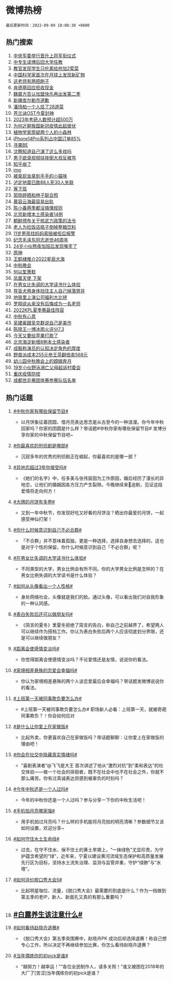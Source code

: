 # 微博热榜

`最后更新时间：2022-09-09 18:08:30 +0800`

## 热门搜索

1. [中央军委举行晋升上将军衔仪式](https://m.weibo.cn/search?containerid=100103type%3D1%26t%3D10%26q%3D%23%E4%B8%AD%E5%A4%AE%E5%86%9B%E5%A7%94%E4%B8%BE%E8%A1%8C%E6%99%8B%E5%8D%87%E4%B8%8A%E5%B0%86%E5%86%9B%E8%A1%94%E4%BB%AA%E5%BC%8F%23&stream_entry_id=51&isnewpage=1&extparam=seat%3D1%26pos%3D0%26c_type%3D51%26filter_type%3Drealtimehot%26dgr%3D0%26cate%3D10103%26display_time%3D1662718108%26pre_seqid%3D166271810872704248265&luicode=10000011&lfid=106003type%253D25%2526t%253D3%2526disable_hot%253D1%2526filter_type%253Drealtimehot)
1. [中专生读博后回大学任教](https://m.weibo.cn/search?containerid=100103type%3D1%26t%3D10%26q%3D%23%E4%B8%AD%E4%B8%93%E7%94%9F%E8%AF%BB%E5%8D%9A%E5%90%8E%E5%9B%9E%E5%A4%A7%E5%AD%A6%E4%BB%BB%E6%95%99%23&stream_entry_id=31&isnewpage=1&extparam=seat%3D1%26pos%3D0%26realpos%3D1%26lcate%3D5001%26c_type%3D31%26flag%3D0%26band_rank%3D1%26filter_type%3Drealtimehot%26q%3D%2523%25E4%25B8%25AD%25E4%25B8%2593%25E7%2594%259F%25E8%25AF%25BB%25E5%258D%259A%25E5%2590%258E%25E5%259B%259E%25E5%25A4%25A7%25E5%25AD%25A6%25E4%25BB%25BB%25E6%2595%2599%2523%26dgr%3D0%26cate%3D0%26display_time%3D1662718108%26pre_seqid%3D166271810872704248265&luicode=10000011&lfid=106003type%253D25%2526t%253D3%2526disable_hot%253D1%2526filter_type%253Drealtimehot)
1. [教官发现学生只吃素给他加2荤菜](https://m.weibo.cn/search?containerid=100103type%3D1%26t%3D10%26q%3D%23%E6%95%99%E5%AE%98%E5%8F%91%E7%8E%B0%E5%AD%A6%E7%94%9F%E5%8F%AA%E5%90%83%E7%B4%A0%E7%BB%99%E4%BB%96%E5%8A%A02%E8%8D%A4%E8%8F%9C%23&stream_entry_id=31&isnewpage=1&extparam=seat%3D1%26pos%3D1%26realpos%3D2%26lcate%3D5001%26c_type%3D31%26flag%3D1%26band_rank%3D2%26filter_type%3Drealtimehot%26q%3D%2523%25E6%2595%2599%25E5%25AE%2598%25E5%258F%2591%25E7%258E%25B0%25E5%25AD%25A6%25E7%2594%259F%25E5%258F%25AA%25E5%2590%2583%25E7%25B4%25A0%25E7%25BB%2599%25E4%25BB%2596%25E5%258A%25A02%25E8%258D%25A4%25E8%258F%259C%2523%26dgr%3D0%26cate%3D0%26display_time%3D1662718108%26pre_seqid%3D166271810872704248265&luicode=10000011&lfid=106003type%253D25%2526t%253D3%2526disable_hot%253D1%2526filter_type%253Drealtimehot)
1. [中国科学家首次在月球上发现新矿物](https://m.weibo.cn/search?containerid=100103type%3D1%26t%3D10%26q%3D%23%E4%B8%AD%E5%9B%BD%E7%A7%91%E5%AD%A6%E5%AE%B6%E9%A6%96%E6%AC%A1%E5%9C%A8%E6%9C%88%E7%90%83%E4%B8%8A%E5%8F%91%E7%8E%B0%E6%96%B0%E7%9F%BF%E7%89%A9%23&stream_entry_id=31&isnewpage=1&extparam=seat%3D1%26pos%3D2%26realpos%3D3%26lcate%3D5001%26c_type%3D31%26flag%3D0%26band_rank%3D3%26filter_type%3Drealtimehot%26q%3D%2523%25E4%25B8%25AD%25E5%259B%25BD%25E7%25A7%2591%25E5%25AD%25A6%25E5%25AE%25B6%25E9%25A6%2596%25E6%25AC%25A1%25E5%259C%25A8%25E6%259C%2588%25E7%2590%2583%25E4%25B8%258A%25E5%258F%2591%25E7%258E%25B0%25E6%2596%25B0%25E7%259F%25BF%25E7%2589%25A9%2523%26dgr%3D0%26cate%3D0%26display_time%3D1662718108%26pre_seqid%3D166271810872704248265&luicode=10000011&lfid=106003type%253D25%2526t%253D3%2526disable_hot%253D1%2526filter_type%253Drealtimehot)
1. [这老师有两把刷子](https://m.weibo.cn/search?containerid=100103type%3D1%26t%3D10%26q%3D%23%E8%BF%99%E8%80%81%E5%B8%88%E6%9C%89%E4%B8%A4%E6%8A%8A%E5%88%B7%E5%AD%90%23&stream_entry_id=31&isnewpage=1&extparam=seat%3D1%26topic_ad%3D1%26pos%3D3%26lcate%3D5001%26c_type%3D31%26band_rank%3D4%26adid%3D164913%26filter_type%3Drealtimehot%26q%3D%2523%25E8%25BF%2599%25E8%2580%2581%25E5%25B8%2588%25E6%259C%2589%25E4%25B8%25A4%25E6%258A%258A%25E5%2588%25B7%25E5%25AD%2590%2523%26dgr%3D0%26cate%3D0%26display_time%3D1662718108%26pre_seqid%3D166271810872704248265&luicode=10000011&lfid=106003type%253D25%2526t%253D3%2526disable_hot%253D1%2526filter_type%253Drealtimehot)
1. [肯德基回应拒收现金](https://m.weibo.cn/search?containerid=100103type%3D1%26t%3D10%26q%3D%23%E8%82%AF%E5%BE%B7%E5%9F%BA%E5%9B%9E%E5%BA%94%E6%8B%92%E6%94%B6%E7%8E%B0%E9%87%91%23&stream_entry_id=31&isnewpage=1&extparam=seat%3D1%26pos%3D4%26realpos%3D4%26lcate%3D5001%26c_type%3D31%26flag%3D1%26band_rank%3D4%26filter_type%3Drealtimehot%26q%3D%2523%25E8%2582%25AF%25E5%25BE%25B7%25E5%259F%25BA%25E5%259B%259E%25E5%25BA%2594%25E6%258B%2592%25E6%2594%25B6%25E7%258E%25B0%25E9%2587%2591%2523%26dgr%3D0%26cate%3D0%26display_time%3D1662718108%26pre_seqid%3D166271810872704248265&luicode=10000011&lfid=106003type%253D25%2526t%253D3%2526disable_hot%253D1%2526filter_type%253Drealtimehot)
1. [魏晨方否认加盟快乐再出发第二季](http://m.weibo.cn/c/wbox?&id=076e2qeuae&roomid=15119&q=%23%E9%AD%8F%E6%99%A8%E6%96%B9%E5%90%A6%E8%AE%A4%E5%8A%A0%E7%9B%9F%E5%BF%AB%E4%B9%90%E5%86%8D%E5%87%BA%E5%8F%91%E7%AC%AC%E4%BA%8C%E5%AD%A3%23&extparam=seat%3D1%26pos%3D5%26realpos%3D5%26lcate%3D5001%26c_type%3D31%26flag%3D1%26band_rank%3D5%26filter_type%3Drealtimehot%26q%3D%2523%25E9%25AD%258F%25E6%2599%25A8%25E6%2596%25B9%25E5%2590%25A6%25E8%25AE%25A4%25E5%258A%25A0%25E7%259B%259F%25E5%25BF%25AB%25E4%25B9%2590%25E5%2586%258D%25E5%2587%25BA%25E5%258F%2591%25E7%25AC%25AC%25E4%25BA%258C%25E5%25AD%25A3%2523%26dgr%3D0%26cate%3D0%26display_time%3D1662718108%26pre_seqid%3D166271810872704248265&luicode=10000011&lfid=106003type%253D25%2526t%253D3%2526disable_hot%253D1%2526filter_type%253Drealtimehot)
1. [新疆库尔勒市道歉](https://m.weibo.cn/search?containerid=100103type%3D1%26t%3D10%26q%3D%23%E6%96%B0%E7%96%86%E5%BA%93%E5%B0%94%E5%8B%92%E5%B8%82%E9%81%93%E6%AD%89%23&stream_entry_id=31&isnewpage=1&extparam=seat%3D1%26pos%3D6%26realpos%3D6%26lcate%3D5001%26c_type%3D31%26flag%3D0%26band_rank%3D6%26filter_type%3Drealtimehot%26q%3D%2523%25E6%2596%25B0%25E7%2596%2586%25E5%25BA%2593%25E5%25B0%2594%25E5%258B%2592%25E5%25B8%2582%25E9%2581%2593%25E6%25AD%2589%2523%26dgr%3D0%26cate%3D0%26display_time%3D1662718108%26pre_seqid%3D166271810872704248265&luicode=10000011&lfid=106003type%253D25%2526t%253D3%2526disable_hot%253D1%2526filter_type%253Drealtimehot)
1. [潘玮柏一个人炫了28道菜](https://m.weibo.cn/search?containerid=100103type%3D1%26t%3D10%26q%3D%23%E6%BD%98%E7%8E%AE%E6%9F%8F%E4%B8%80%E4%B8%AA%E4%BA%BA%E7%82%AB%E4%BA%8628%E9%81%93%E8%8F%9C%23&stream_entry_id=31&isnewpage=1&extparam=seat%3D1%26pos%3D7%26realpos%3D7%26lcate%3D5001%26c_type%3D31%26flag%3D0%26band_rank%3D7%26filter_type%3Drealtimehot%26q%3D%2523%25E6%25BD%2598%25E7%258E%25AE%25E6%259F%258F%25E4%25B8%2580%25E4%25B8%25AA%25E4%25BA%25BA%25E7%2582%25AB%25E4%25BA%258628%25E9%2581%2593%25E8%258F%259C%2523%26dgr%3D0%26cate%3D0%26display_time%3D1662718108%26pre_seqid%3D166271810872704248265&luicode=10000011&lfid=106003type%253D25%2526t%253D3%2526disable_hot%253D1%2526filter_type%253Drealtimehot)
1. [苍兰诀OST今夏封神](http://m.weibo.cn/c/wbox?&id=076e2qeuae&roomid=15163&q=%23%E8%8B%8D%E5%85%B0%E8%AF%80OST%E4%BB%8A%E5%A4%8F%E5%B0%81%E7%A5%9E%23&extparam=seat%3D1%26pos%3D8%26realpos%3D8%26lcate%3D5001%26c_type%3D31%26flag%3D1%26band_rank%3D8%26filter_type%3Drealtimehot%26q%3D%2523%25E8%258B%258D%25E5%2585%25B0%25E8%25AF%2580OST%25E4%25BB%258A%25E5%25A4%258F%25E5%25B0%2581%25E7%25A5%259E%2523%26dgr%3D0%26cate%3D0%26display_time%3D1662718108%26pre_seqid%3D166271810872704248265&luicode=10000011&lfid=106003type%253D25%2526t%253D3%2526disable_hot%253D1%2526filter_type%253Drealtimehot)
1. [2023年考研人数预计超500万](http://m.weibo.cn/c/wbox?&id=076e2qeuae&roomid=15075&q=%232023%E5%B9%B4%E8%80%83%E7%A0%94%E4%BA%BA%E6%95%B0%E9%A2%84%E8%AE%A1%E8%B6%85500%E4%B8%87%23&extparam=seat%3D1%26pos%3D9%26realpos%3D9%26lcate%3D5001%26c_type%3D31%26flag%3D0%26band_rank%3D9%26filter_type%3Drealtimehot%26q%3D%25232023%25E5%25B9%25B4%25E8%2580%2583%25E7%25A0%2594%25E4%25BA%25BA%25E6%2595%25B0%25E9%25A2%2584%25E8%25AE%25A1%25E8%25B6%2585500%25E4%25B8%2587%2523%26dgr%3D0%26cate%3D0%26display_time%3D1662718108%26pre_seqid%3D166271810872704248265&luicode=10000011&lfid=106003type%253D25%2526t%253D3%2526disable_hot%253D1%2526filter_type%253Drealtimehot)
1. [为何近期我国新冠疫情此起彼伏](https://m.weibo.cn/search?containerid=100103type%3D1%26t%3D10%26q%3D%23%E4%B8%BA%E4%BD%95%E8%BF%91%E6%9C%9F%E6%88%91%E5%9B%BD%E6%96%B0%E5%86%A0%E7%96%AB%E6%83%85%E6%AD%A4%E8%B5%B7%E5%BD%BC%E4%BC%8F%23&stream_entry_id=31&isnewpage=1&extparam=seat%3D1%26pos%3D10%26realpos%3D10%26lcate%3D5001%26c_type%3D31%26flag%3D1%26band_rank%3D10%26filter_type%3Drealtimehot%26q%3D%2523%25E4%25B8%25BA%25E4%25BD%2595%25E8%25BF%2591%25E6%259C%259F%25E6%2588%2591%25E5%259B%25BD%25E6%2596%25B0%25E5%2586%25A0%25E7%2596%25AB%25E6%2583%2585%25E6%25AD%25A4%25E8%25B5%25B7%25E5%25BD%25BC%25E4%25BC%258F%2523%26dgr%3D0%26cate%3D0%26display_time%3D1662718108%26pre_seqid%3D166271810872704248265&luicode=10000011&lfid=106003type%253D25%2526t%253D3%2526disable_hot%253D1%2526filter_type%253Drealtimehot)
1. [植物学家质疑两个人的小森林](http://m.weibo.cn/c/wbox?&id=076e2qeuae&roomid=15126&q=%23%E6%A4%8D%E7%89%A9%E5%AD%A6%E5%AE%B6%E8%B4%A8%E7%96%91%E4%B8%A4%E4%B8%AA%E4%BA%BA%E7%9A%84%E5%B0%8F%E6%A3%AE%E6%9E%97%23&extparam=seat%3D1%26pos%3D11%26realpos%3D11%26lcate%3D5001%26c_type%3D31%26flag%3D0%26band_rank%3D11%26filter_type%3Drealtimehot%26q%3D%2523%25E6%25A4%258D%25E7%2589%25A9%25E5%25AD%25A6%25E5%25AE%25B6%25E8%25B4%25A8%25E7%2596%2591%25E4%25B8%25A4%25E4%25B8%25AA%25E4%25BA%25BA%25E7%259A%2584%25E5%25B0%258F%25E6%25A3%25AE%25E6%259E%2597%2523%26dgr%3D0%26cate%3D0%26display_time%3D1662718108%26pre_seqid%3D166271810872704248265&luicode=10000011&lfid=106003type%253D25%2526t%253D3%2526disable_hot%253D1%2526filter_type%253Drealtimehot)
1. [iPhone14Pro系列占中国订单85%](https://m.weibo.cn/search?containerid=100103type%3D1%26t%3D10%26q%3D%23iPhone14Pro%E7%B3%BB%E5%88%97%E5%8D%A0%E4%B8%AD%E5%9B%BD%E8%AE%A2%E5%8D%9585%25%23&stream_entry_id=31&isnewpage=1&extparam=seat%3D1%26pos%3D12%26realpos%3D12%26lcate%3D5001%26c_type%3D31%26flag%3D0%26band_rank%3D12%26filter_type%3Drealtimehot%26q%3D%2523iPhone14Pro%25E7%25B3%25BB%25E5%2588%2597%25E5%258D%25A0%25E4%25B8%25AD%25E5%259B%25BD%25E8%25AE%25A2%25E5%258D%259585%2525%2523%26dgr%3D0%26cate%3D0%26display_time%3D1662718108%26pre_seqid%3D166271810872704248265&luicode=10000011&lfid=106003type%253D25%2526t%253D3%2526disable_hot%253D1%2526filter_type%253Drealtimehot)
1. [寻果BE](http://m.weibo.cn/c/wbox?&id=076e2qeuae&roomid=15167&q=%23%E5%AF%BB%E6%9E%9CBE%23&extparam=seat%3D1%26pos%3D13%26realpos%3D13%26lcate%3D5001%26c_type%3D31%26flag%3D1%26band_rank%3D13%26filter_type%3Drealtimehot%26q%3D%2523%25E5%25AF%25BB%25E6%259E%259CBE%2523%26dgr%3D0%26cate%3D0%26display_time%3D1662718108%26pre_seqid%3D166271810872704248265&luicode=10000011&lfid=106003type%253D25%2526t%253D3%2526disable_hot%253D1%2526filter_type%253Drealtimehot)
1. [沈腾知道自己演了这么多戏吗](https://m.weibo.cn/search?containerid=100103type%3D1%26t%3D10%26q%3D%23%E6%B2%88%E8%85%BE%E7%9F%A5%E9%81%93%E8%87%AA%E5%B7%B1%E6%BC%94%E4%BA%86%E8%BF%99%E4%B9%88%E5%A4%9A%E6%88%8F%E5%90%97%23&stream_entry_id=31&isnewpage=1&extparam=seat%3D1%26pos%3D14%26realpos%3D14%26lcate%3D5001%26c_type%3D31%26flag%3D0%26band_rank%3D14%26filter_type%3Drealtimehot%26q%3D%2523%25E6%25B2%2588%25E8%2585%25BE%25E7%259F%25A5%25E9%2581%2593%25E8%2587%25AA%25E5%25B7%25B1%25E6%25BC%2594%25E4%25BA%2586%25E8%25BF%2599%25E4%25B9%2588%25E5%25A4%259A%25E6%2588%258F%25E5%2590%2597%2523%26dgr%3D0%26cate%3D0%26display_time%3D1662718108%26pre_seqid%3D166271810872704248265&luicode=10000011&lfid=106003type%253D25%2526t%253D3%2526disable_hot%253D1%2526filter_type%253Drealtimehot)
1. [男子欲录视频扶摔倒大叔反被骂](https://m.weibo.cn/search?containerid=100103type%3D1%26t%3D10%26q%3D%23%E7%94%B7%E5%AD%90%E6%AC%B2%E5%BD%95%E8%A7%86%E9%A2%91%E6%89%B6%E6%91%94%E5%80%92%E5%A4%A7%E5%8F%94%E5%8F%8D%E8%A2%AB%E9%AA%82%23&stream_entry_id=31&isnewpage=1&extparam=seat%3D1%26pos%3D15%26realpos%3D15%26lcate%3D5001%26c_type%3D31%26flag%3D0%26band_rank%3D15%26filter_type%3Drealtimehot%26q%3D%2523%25E7%2594%25B7%25E5%25AD%2590%25E6%25AC%25B2%25E5%25BD%2595%25E8%25A7%2586%25E9%25A2%2591%25E6%2589%25B6%25E6%2591%2594%25E5%2580%2592%25E5%25A4%25A7%25E5%258F%2594%25E5%258F%258D%25E8%25A2%25AB%25E9%25AA%2582%2523%26dgr%3D0%26cate%3D0%26display_time%3D1662718108%26pre_seqid%3D166271810872704248265&luicode=10000011&lfid=106003type%253D25%2526t%253D3%2526disable_hot%253D1%2526filter_type%253Drealtimehot)
1. [知乎崩了](https://m.weibo.cn/search?containerid=100103type%3D1%26t%3D10%26q%3D%23%E7%9F%A5%E4%B9%8E%E5%B4%A9%E4%BA%86%23&stream_entry_id=31&isnewpage=1&extparam=seat%3D1%26pos%3D16%26realpos%3D16%26lcate%3D5001%26c_type%3D31%26flag%3D1%26band_rank%3D16%26filter_type%3Drealtimehot%26q%3D%2523%25E7%259F%25A5%25E4%25B9%258E%25E5%25B4%25A9%25E4%25BA%2586%2523%26dgr%3D0%26cate%3D0%26display_time%3D1662718108%26pre_seqid%3D166271810872704248265&luicode=10000011&lfid=106003type%253D25%2526t%253D3%2526disable_hot%253D1%2526filter_type%253Drealtimehot)
1. [imp](https://m.weibo.cn/search?containerid=100103type%3D1%26t%3D10%26q%3Dimp&stream_entry_id=31&isnewpage=1&extparam=seat%3D1%26pos%3D17%26realpos%3D17%26lcate%3D5001%26c_type%3D31%26flag%3D0%26band_rank%3D17%26filter_type%3Drealtimehot%26q%3Dimp%26dgr%3D0%26cate%3D0%26display_time%3D1662718108%26pre_seqid%3D166271810872704248265&luicode=10000011&lfid=106003type%253D25%2526t%253D3%2526disable_hot%253D1%2526filter_type%253Drealtimehot)
1. [被臭屁虫臭到手手的小猫咪](https://m.weibo.cn/search?containerid=100103type%3D1%26t%3D10%26q%3D%23%E8%A2%AB%E8%87%AD%E5%B1%81%E8%99%AB%E8%87%AD%E5%88%B0%E6%89%8B%E6%89%8B%E7%9A%84%E5%B0%8F%E7%8C%AB%E5%92%AA%23&stream_entry_id=31&isnewpage=1&extparam=seat%3D1%26pos%3D18%26realpos%3D18%26lcate%3D5001%26c_type%3D31%26flag%3D0%26band_rank%3D18%26filter_type%3Drealtimehot%26q%3D%2523%25E8%25A2%25AB%25E8%2587%25AD%25E5%25B1%2581%25E8%2599%25AB%25E8%2587%25AD%25E5%2588%25B0%25E6%2589%258B%25E6%2589%258B%25E7%259A%2584%25E5%25B0%258F%25E7%258C%25AB%25E5%2592%25AA%2523%26dgr%3D0%26cate%3D0%26display_time%3D1662718108%26pre_seqid%3D166271810872704248265&luicode=10000011&lfid=106003type%253D25%2526t%253D3%2526disable_hot%253D1%2526filter_type%253Drealtimehot)
1. [泸定地震已致88人死30人失联](https://m.weibo.cn/search?containerid=100103type%3D1%26t%3D10%26q%3D%23%E6%B3%B8%E5%AE%9A%E5%9C%B0%E9%9C%87%E5%B7%B2%E8%87%B488%E4%BA%BA%E6%AD%BB30%E4%BA%BA%E5%A4%B1%E8%81%94%23&stream_entry_id=31&isnewpage=1&extparam=seat%3D1%26pos%3D19%26realpos%3D19%26lcate%3D5001%26c_type%3D31%26flag%3D1%26band_rank%3D19%26filter_type%3Drealtimehot%26q%3D%2523%25E6%25B3%25B8%25E5%25AE%259A%25E5%259C%25B0%25E9%259C%2587%25E5%25B7%25B2%25E8%2587%25B488%25E4%25BA%25BA%25E6%25AD%25BB30%25E4%25BA%25BA%25E5%25A4%25B1%25E8%2581%2594%2523%26dgr%3D0%26cate%3D0%26display_time%3D1662718108%26pre_seqid%3D166271810872704248265&luicode=10000011&lfid=106003type%253D25%2526t%253D3%2526disable_hot%253D1%2526filter_type%253Drealtimehot)
1. [等下班](https://m.weibo.cn/search?containerid=100103type%3D1%26t%3D10%26q%3D%E7%AD%89%E4%B8%8B%E7%8F%AD&stream_entry_id=31&isnewpage=1&extparam=seat%3D1%26pos%3D20%26realpos%3D20%26lcate%3D5001%26c_type%3D31%26flag%3D1%26band_rank%3D20%26filter_type%3Drealtimehot%26q%3D%25E7%25AD%2589%25E4%25B8%258B%25E7%258F%25AD%26dgr%3D0%26cate%3D0%26display_time%3D1662718108%26pre_seqid%3D166271810872704248265&luicode=10000011&lfid=106003type%253D25%2526t%253D3%2526disable_hot%253D1%2526filter_type%253Drealtimehot)
1. [郭晓婷晒和林子聪合照](http://m.weibo.cn/c/wbox?&id=076e2qeuae&roomid=15123&q=%23%E9%83%AD%E6%99%93%E5%A9%B7%E6%99%92%E5%92%8C%E6%9E%97%E5%AD%90%E8%81%AA%E5%90%88%E7%85%A7%23&extparam=seat%3D1%26pos%3D21%26realpos%3D21%26lcate%3D5001%26c_type%3D31%26flag%3D1%26band_rank%3D21%26filter_type%3Drealtimehot%26q%3D%2523%25E9%2583%25AD%25E6%2599%2593%25E5%25A9%25B7%25E6%2599%2592%25E5%2592%258C%25E6%259E%2597%25E5%25AD%2590%25E8%2581%25AA%25E5%2590%2588%25E7%2585%25A7%2523%26dgr%3D0%26cate%3D0%26display_time%3D1662718108%26pre_seqid%3D166271810872704248265&luicode=10000011&lfid=106003type%253D25%2526t%253D3%2526disable_hot%253D1%2526filter_type%253Drealtimehot)
1. [慕容云海最容易出轨](http://m.weibo.cn/c/wbox?&id=076e2qeuae&roomid=15059&q=%23%E6%85%95%E5%AE%B9%E4%BA%91%E6%B5%B7%E6%9C%80%E5%AE%B9%E6%98%93%E5%87%BA%E8%BD%A8%23&extparam=seat%3D1%26pos%3D22%26realpos%3D22%26lcate%3D5001%26c_type%3D31%26flag%3D0%26band_rank%3D22%26filter_type%3Drealtimehot%26q%3D%2523%25E6%2585%2595%25E5%25AE%25B9%25E4%25BA%2591%25E6%25B5%25B7%25E6%259C%2580%25E5%25AE%25B9%25E6%2598%2593%25E5%2587%25BA%25E8%25BD%25A8%2523%26dgr%3D0%26cate%3D0%26display_time%3D1662718108%26pre_seqid%3D166271810872704248265&luicode=10000011&lfid=106003type%253D25%2526t%253D3%2526disable_hot%253D1%2526filter_type%253Drealtimehot)
1. [陈小春两季都没搞懂规则](http://m.weibo.cn/c/wbox?&id=076e2qeuae&roomid=15147&q=%23%E9%99%88%E5%B0%8F%E6%98%A5%E4%B8%A4%E5%AD%A3%E9%83%BD%E6%B2%A1%E6%90%9E%E6%87%82%E8%A7%84%E5%88%99%23&extparam=seat%3D1%26pos%3D23%26realpos%3D23%26lcate%3D5001%26c_type%3D31%26flag%3D1%26band_rank%3D23%26filter_type%3Drealtimehot%26q%3D%2523%25E9%2599%2588%25E5%25B0%258F%25E6%2598%25A5%25E4%25B8%25A4%25E5%25AD%25A3%25E9%2583%25BD%25E6%25B2%25A1%25E6%2590%259E%25E6%2587%2582%25E8%25A7%2584%25E5%2588%2599%2523%26dgr%3D0%26cate%3D0%26display_time%3D1662718108%26pre_seqid%3D166271810872704248265&luicode=10000011&lfid=106003type%253D25%2526t%253D3%2526disable_hot%253D1%2526filter_type%253Drealtimehot)
1. [北京新增本土感染者14例](https://m.weibo.cn/search?containerid=100103type%3D1%26t%3D10%26q%3D%23%E5%8C%97%E4%BA%AC%E6%96%B0%E5%A2%9E%E6%9C%AC%E5%9C%9F%E6%84%9F%E6%9F%93%E8%80%8514%E4%BE%8B%23&stream_entry_id=31&isnewpage=1&extparam=seat%3D1%26pos%3D24%26realpos%3D24%26lcate%3D5001%26c_type%3D31%26flag%3D1%26band_rank%3D24%26filter_type%3Drealtimehot%26q%3D%2523%25E5%258C%2597%25E4%25BA%25AC%25E6%2596%25B0%25E5%25A2%259E%25E6%259C%25AC%25E5%259C%259F%25E6%2584%259F%25E6%259F%2593%25E8%2580%258514%25E4%25BE%258B%2523%26dgr%3D0%26cate%3D0%26display_time%3D1662718108%26pre_seqid%3D166271810872704248265&luicode=10000011&lfid=106003type%253D25%2526t%253D3%2526disable_hot%253D1%2526filter_type%253Drealtimehot)
1. [朝鲜颁布关于核武力政策的法令](https://m.weibo.cn/search?containerid=100103type%3D1%26t%3D10%26q%3D%23%E6%9C%9D%E9%B2%9C%E9%A2%81%E5%B8%83%E5%85%B3%E4%BA%8E%E6%A0%B8%E6%AD%A6%E5%8A%9B%E6%94%BF%E7%AD%96%E7%9A%84%E6%B3%95%E4%BB%A4%23&stream_entry_id=31&isnewpage=1&extparam=seat%3D1%26pos%3D25%26realpos%3D25%26lcate%3D5001%26c_type%3D31%26flag%3D0%26band_rank%3D25%26filter_type%3Drealtimehot%26q%3D%2523%25E6%259C%259D%25E9%25B2%259C%25E9%25A2%2581%25E5%25B8%2583%25E5%2585%25B3%25E4%25BA%258E%25E6%25A0%25B8%25E6%25AD%25A6%25E5%258A%259B%25E6%2594%25BF%25E7%25AD%2596%25E7%259A%2584%25E6%25B3%2595%25E4%25BB%25A4%2523%26dgr%3D0%26cate%3D0%26display_time%3D1662718108%26pre_seqid%3D166271810872704248265&luicode=10000011&lfid=106003type%253D25%2526t%253D3%2526disable_hot%253D1%2526filter_type%253Drealtimehot)
1. [老人为捡饭店瓶子倒掉整箱饮料](https://m.weibo.cn/search?containerid=100103type%3D1%26t%3D10%26q%3D%23%E8%80%81%E4%BA%BA%E4%B8%BA%E6%8D%A1%E9%A5%AD%E5%BA%97%E7%93%B6%E5%AD%90%E5%80%92%E6%8E%89%E6%95%B4%E7%AE%B1%E9%A5%AE%E6%96%99%23&stream_entry_id=31&isnewpage=1&extparam=seat%3D1%26pos%3D26%26realpos%3D26%26lcate%3D5001%26c_type%3D31%26flag%3D1%26band_rank%3D26%26filter_type%3Drealtimehot%26q%3D%2523%25E8%2580%2581%25E4%25BA%25BA%25E4%25B8%25BA%25E6%258D%25A1%25E9%25A5%25AD%25E5%25BA%2597%25E7%2593%25B6%25E5%25AD%2590%25E5%2580%2592%25E6%258E%2589%25E6%2595%25B4%25E7%25AE%25B1%25E9%25A5%25AE%25E6%2596%2599%2523%26dgr%3D0%26cate%3D0%26display_time%3D1662718108%26pre_seqid%3D166271810872704248265&luicode=10000011&lfid=106003type%253D25%2526t%253D3%2526disable_hot%253D1%2526filter_type%253Drealtimehot)
1. [11岁男孩找妈妈索赔被拒后报警](https://m.weibo.cn/search?containerid=100103type%3D1%26t%3D10%26q%3D%2311%E5%B2%81%E7%94%B7%E5%AD%A9%E6%89%BE%E5%A6%88%E5%A6%88%E7%B4%A2%E8%B5%94%E8%A2%AB%E6%8B%92%E5%90%8E%E6%8A%A5%E8%AD%A6%23&stream_entry_id=31&isnewpage=1&extparam=seat%3D1%26pos%3D27%26realpos%3D27%26lcate%3D5001%26c_type%3D31%26flag%3D0%26band_rank%3D27%26filter_type%3Drealtimehot%26q%3D%252311%25E5%25B2%2581%25E7%2594%25B7%25E5%25AD%25A9%25E6%2589%25BE%25E5%25A6%2588%25E5%25A6%2588%25E7%25B4%25A2%25E8%25B5%2594%25E8%25A2%25AB%25E6%258B%2592%25E5%2590%258E%25E6%258A%25A5%25E8%25AD%25A6%2523%26dgr%3D0%26cate%3D0%26display_time%3D1662718108%26pre_seqid%3D166271810872704248265&luicode=10000011&lfid=106003type%253D25%2526t%253D3%2526disable_hot%253D1%2526filter_type%253Drealtimehot)
1. [纪念毛泽东同志逝世46周年](https://m.weibo.cn/search?containerid=100103type%3D1%26t%3D10%26q%3D%23%E7%BA%AA%E5%BF%B5%E6%AF%9B%E6%B3%BD%E4%B8%9C%E5%90%8C%E5%BF%97%E9%80%9D%E4%B8%9646%E5%91%A8%E5%B9%B4%23&stream_entry_id=31&isnewpage=1&extparam=seat%3D1%26pos%3D28%26realpos%3D28%26lcate%3D5001%26c_type%3D31%26flag%3D0%26band_rank%3D28%26filter_type%3Drealtimehot%26q%3D%2523%25E7%25BA%25AA%25E5%25BF%25B5%25E6%25AF%259B%25E6%25B3%25BD%25E4%25B8%259C%25E5%2590%258C%25E5%25BF%2597%25E9%2580%259D%25E4%25B8%259646%25E5%2591%25A8%25E5%25B9%25B4%2523%26dgr%3D0%26cate%3D0%26display_time%3D1662718108%26pre_seqid%3D166271810872704248265&luicode=10000011&lfid=106003type%253D25%2526t%253D3%2526disable_hot%253D1%2526filter_type%253Drealtimehot)
1. [24岁小伙熬夜加班后发现嘴歪了](http://m.weibo.cn/c/wbox?&id=076e2qeuae&roomid=15146&q=%2324%E5%B2%81%E5%B0%8F%E4%BC%99%E7%86%AC%E5%A4%9C%E5%8A%A0%E7%8F%AD%E5%90%8E%E5%8F%91%E7%8E%B0%E5%98%B4%E6%AD%AA%E4%BA%86%23&extparam=seat%3D1%26pos%3D29%26realpos%3D29%26lcate%3D5001%26c_type%3D31%26flag%3D0%26band_rank%3D29%26filter_type%3Drealtimehot%26q%3D%252324%25E5%25B2%2581%25E5%25B0%258F%25E4%25BC%2599%25E7%2586%25AC%25E5%25A4%259C%25E5%258A%25A0%25E7%258F%25AD%25E5%2590%258E%25E5%258F%2591%25E7%258E%25B0%25E5%2598%25B4%25E6%25AD%25AA%25E4%25BA%2586%2523%26dgr%3D0%26cate%3D0%26display_time%3D1662718108%26pre_seqid%3D166271810872704248265&luicode=10000011&lfid=106003type%253D25%2526t%253D3%2526disable_hot%253D1%2526filter_type%253Drealtimehot)
1. [原神](https://m.weibo.cn/search?containerid=100103type%3D1%26t%3D10%26q%3D%23%E5%8E%9F%E7%A5%9E%23&stream_entry_id=31&isnewpage=1&extparam=seat%3D1%26pos%3D30%26realpos%3D30%26lcate%3D5001%26c_type%3D31%26flag%3D1%26band_rank%3D30%26filter_type%3Drealtimehot%26q%3D%2523%25E5%258E%259F%25E7%25A5%259E%2523%26dgr%3D0%26cate%3D0%26display_time%3D1662718108%26pre_seqid%3D166271810872704248265&luicode=10000011&lfid=106003type%253D25%2526t%253D3%2526disable_hot%253D1%2526filter_type%253Drealtimehot)
1. [王鹤棣推介2022星辰大海](https://m.weibo.cn/search?containerid=100103type%3D1%26t%3D10%26q%3D%23%E7%8E%8B%E9%B9%A4%E6%A3%A3%E6%8E%A8%E4%BB%8B2022%E6%98%9F%E8%BE%B0%E5%A4%A7%E6%B5%B7%23&stream_entry_id=31&isnewpage=1&extparam=seat%3D1%26pos%3D31%26realpos%3D31%26lcate%3D5001%26c_type%3D31%26flag%3D1%26band_rank%3D31%26filter_type%3Drealtimehot%26q%3D%2523%25E7%258E%258B%25E9%25B9%25A4%25E6%25A3%25A3%25E6%258E%25A8%25E4%25BB%258B2022%25E6%2598%259F%25E8%25BE%25B0%25E5%25A4%25A7%25E6%25B5%25B7%2523%26dgr%3D0%26cate%3D0%26display_time%3D1662718108%26pre_seqid%3D166271810872704248265&luicode=10000011&lfid=106003type%253D25%2526t%253D3%2526disable_hot%253D1%2526filter_type%253Drealtimehot)
1. [中秋晚会](https://m.weibo.cn/search?containerid=100103type%3D1%26t%3D10%26q%3D%E4%B8%AD%E7%A7%8B%E6%99%9A%E4%BC%9A&stream_entry_id=31&isnewpage=1&extparam=seat%3D1%26pos%3D32%26realpos%3D32%26lcate%3D5001%26c_type%3D31%26flag%3D1%26band_rank%3D32%26filter_type%3Drealtimehot%26q%3D%25E4%25B8%25AD%25E7%25A7%258B%25E6%2599%259A%25E4%25BC%259A%26dgr%3D0%26cate%3D0%26display_time%3D1662718108%26pre_seqid%3D166271810872704248265&luicode=10000011&lfid=106003type%253D25%2526t%253D3%2526disable_hot%253D1%2526filter_type%253Drealtimehot)
1. [何以笙箫默](http://m.weibo.cn/c/wbox?&id=076e2qeuae&roomid=15043&q=%23%E4%BD%95%E4%BB%A5%E7%AC%99%E7%AE%AB%E9%BB%98%23&extparam=seat%3D1%26pos%3D33%26realpos%3D33%26lcate%3D5001%26c_type%3D31%26flag%3D0%26band_rank%3D33%26filter_type%3Drealtimehot%26q%3D%2523%25E4%25BD%2595%25E4%25BB%25A5%25E7%25AC%2599%25E7%25AE%25AB%25E9%25BB%2598%2523%26dgr%3D0%26cate%3D0%26display_time%3D1662718108%26pre_seqid%3D166271810872704248265&luicode=10000011&lfid=106003type%253D25%2526t%253D3%2526disable_hot%253D1%2526filter_type%253Drealtimehot)
1. [凤凰天使 下架](https://m.weibo.cn/search?containerid=100103type%3D1%26t%3D10%26q%3D%E5%87%A4%E5%87%B0%E5%A4%A9%E4%BD%BF+%E4%B8%8B%E6%9E%B6&stream_entry_id=31&isnewpage=1&extparam=seat%3D1%26pos%3D34%26realpos%3D34%26lcate%3D5001%26c_type%3D31%26flag%3D0%26band_rank%3D34%26filter_type%3Drealtimehot%26q%3D%25E5%2587%25A4%25E5%2587%25B0%25E5%25A4%25A9%25E4%25BD%25BF%2520%25E4%25B8%258B%25E6%259E%25B6%26dgr%3D0%26cate%3D0%26display_time%3D1662718108%26pre_seqid%3D166271810872704248265&luicode=10000011&lfid=106003type%253D25%2526t%253D3%2526disable_hot%253D1%2526filter_type%253Drealtimehot)
1. [在男女比失调的大学读书什么体验](https://m.weibo.cn/search?containerid=100103type%3D1%26t%3D10%26q%3D%23%E5%9C%A8%E7%94%B7%E5%A5%B3%E6%AF%94%E5%A4%B1%E8%B0%83%E7%9A%84%E5%A4%A7%E5%AD%A6%E8%AF%BB%E4%B9%A6%E4%BB%80%E4%B9%88%E4%BD%93%E9%AA%8C%23&stream_entry_id=31&isnewpage=1&extparam=seat%3D1%26pos%3D35%26realpos%3D35%26lcate%3D5001%26c_type%3D31%26flag%3D0%26band_rank%3D35%26filter_type%3Drealtimehot%26q%3D%2523%25E5%259C%25A8%25E7%2594%25B7%25E5%25A5%25B3%25E6%25AF%2594%25E5%25A4%25B1%25E8%25B0%2583%25E7%259A%2584%25E5%25A4%25A7%25E5%25AD%25A6%25E8%25AF%25BB%25E4%25B9%25A6%25E4%25BB%2580%25E4%25B9%2588%25E4%25BD%2593%25E9%25AA%258C%2523%26dgr%3D0%26cate%3D0%26display_time%3D1662718108%26pre_seqid%3D166271810872704248265&luicode=10000011&lfid=106003type%253D25%2526t%253D3%2526disable_hot%253D1%2526filter_type%253Drealtimehot)
1. [导盲犬用身体挡住主人自己掉落窨井](https://m.weibo.cn/search?containerid=100103type%3D1%26t%3D10%26q%3D%23%E5%AF%BC%E7%9B%B2%E7%8A%AC%E7%94%A8%E8%BA%AB%E4%BD%93%E6%8C%A1%E4%BD%8F%E4%B8%BB%E4%BA%BA%E8%87%AA%E5%B7%B1%E6%8E%89%E8%90%BD%E7%AA%A8%E4%BA%95%23&stream_entry_id=31&isnewpage=1&extparam=seat%3D1%26pos%3D36%26realpos%3D36%26lcate%3D5001%26c_type%3D31%26flag%3D0%26band_rank%3D36%26filter_type%3Drealtimehot%26q%3D%2523%25E5%25AF%25BC%25E7%259B%25B2%25E7%258A%25AC%25E7%2594%25A8%25E8%25BA%25AB%25E4%25BD%2593%25E6%258C%25A1%25E4%25BD%258F%25E4%25B8%25BB%25E4%25BA%25BA%25E8%2587%25AA%25E5%25B7%25B1%25E6%258E%2589%25E8%2590%25BD%25E7%25AA%25A8%25E4%25BA%2595%2523%26dgr%3D0%26cate%3D0%26display_time%3D1662718108%26pre_seqid%3D166271810872704248265&luicode=10000011&lfid=106003type%253D25%2526t%253D3%2526disable_hot%253D1%2526filter_type%253Drealtimehot)
1. [地铁里上演公司福利大比拼](https://m.weibo.cn/search?containerid=100103type%3D1%26t%3D10%26q%3D%23%E5%9C%B0%E9%93%81%E9%87%8C%E4%B8%8A%E6%BC%94%E5%85%AC%E5%8F%B8%E7%A6%8F%E5%88%A9%E5%A4%A7%E6%AF%94%E6%8B%BC%23&stream_entry_id=31&isnewpage=1&extparam=seat%3D1%26pos%3D37%26realpos%3D37%26lcate%3D5001%26c_type%3D31%26flag%3D0%26band_rank%3D37%26filter_type%3Drealtimehot%26q%3D%2523%25E5%259C%25B0%25E9%2593%2581%25E9%2587%258C%25E4%25B8%258A%25E6%25BC%2594%25E5%2585%25AC%25E5%258F%25B8%25E7%25A6%258F%25E5%2588%25A9%25E5%25A4%25A7%25E6%25AF%2594%25E6%258B%25BC%2523%26dgr%3D0%26cate%3D0%26display_time%3D1662718108%26pre_seqid%3D166271810872704248265&luicode=10000011&lfid=106003type%253D25%2526t%253D3%2526disable_hot%253D1%2526filter_type%253Drealtimehot)
1. [罗翔说从来没有后悔成为一名老师](https://m.weibo.cn/search?containerid=100103type%3D1%26t%3D10%26q%3D%23%E7%BD%97%E7%BF%94%E8%AF%B4%E4%BB%8E%E6%9D%A5%E6%B2%A1%E6%9C%89%E5%90%8E%E6%82%94%E6%88%90%E4%B8%BA%E4%B8%80%E5%90%8D%E8%80%81%E5%B8%88%23&stream_entry_id=31&isnewpage=1&extparam=seat%3D1%26pos%3D38%26realpos%3D38%26lcate%3D5001%26c_type%3D31%26flag%3D0%26band_rank%3D38%26filter_type%3Drealtimehot%26q%3D%2523%25E7%25BD%2597%25E7%25BF%2594%25E8%25AF%25B4%25E4%25BB%258E%25E6%259D%25A5%25E6%25B2%25A1%25E6%259C%2589%25E5%2590%258E%25E6%2582%2594%25E6%2588%2590%25E4%25B8%25BA%25E4%25B8%2580%25E5%2590%258D%25E8%2580%2581%25E5%25B8%2588%2523%26dgr%3D0%26cate%3D0%26display_time%3D1662718108%26pre_seqid%3D166271810872704248265&luicode=10000011&lfid=106003type%253D25%2526t%253D3%2526disable_hot%253D1%2526filter_type%253Drealtimehot)
1. [2022KPL夏季赛最佳阵容](https://m.weibo.cn/search?containerid=100103type%3D1%26t%3D10%26q%3D%232022KPL%E5%A4%8F%E5%AD%A3%E8%B5%9B%E6%9C%80%E4%BD%B3%E9%98%B5%E5%AE%B9%23&stream_entry_id=31&isnewpage=1&extparam=seat%3D1%26pos%3D39%26realpos%3D39%26lcate%3D5001%26c_type%3D31%26flag%3D1%26band_rank%3D39%26filter_type%3Drealtimehot%26q%3D%25232022KPL%25E5%25A4%258F%25E5%25AD%25A3%25E8%25B5%259B%25E6%259C%2580%25E4%25BD%25B3%25E9%2598%25B5%25E5%25AE%25B9%2523%26dgr%3D0%26cate%3D0%26display_time%3D1662718108%26pre_seqid%3D166271810872704248265&luicode=10000011&lfid=106003type%253D25%2526t%253D3%2526disable_hot%253D1%2526filter_type%253Drealtimehot)
1. [中秋有心意](https://m.weibo.cn/search?containerid=100103type%3D1%26t%3D10%26q%3D%23%E4%B8%AD%E7%A7%8B%E6%9C%89%E5%BF%83%E6%84%8F%23&stream_entry_id=31&isnewpage=1&extparam=seat%3D1%26pos%3D40%26realpos%3D40%26lcate%3D5001%26c_type%3D31%26flag%3D0%26band_rank%3D40%26adid%3D164971%26filter_type%3Drealtimehot%26q%3D%2523%25E4%25B8%25AD%25E7%25A7%258B%25E6%259C%2589%25E5%25BF%2583%25E6%2584%258F%2523%26dgr%3D0%26cate%3D0%26display_time%3D1662718108%26pre_seqid%3D166271810872704248265&luicode=10000011&lfid=106003type%253D25%2526t%253D3%2526disable_hot%253D1%2526filter_type%253Drealtimehot)
1. [吴建豪跟吴克群说自己是美作](https://m.weibo.cn/search?containerid=100103type%3D1%26t%3D10%26q%3D%23%E5%90%B4%E5%BB%BA%E8%B1%AA%E8%B7%9F%E5%90%B4%E5%85%8B%E7%BE%A4%E8%AF%B4%E8%87%AA%E5%B7%B1%E6%98%AF%E7%BE%8E%E4%BD%9C%23&stream_entry_id=31&isnewpage=1&extparam=seat%3D1%26pos%3D41%26realpos%3D41%26lcate%3D5001%26c_type%3D31%26flag%3D1%26band_rank%3D41%26filter_type%3Drealtimehot%26q%3D%2523%25E5%2590%25B4%25E5%25BB%25BA%25E8%25B1%25AA%25E8%25B7%259F%25E5%2590%25B4%25E5%2585%258B%25E7%25BE%25A4%25E8%25AF%25B4%25E8%2587%25AA%25E5%25B7%25B1%25E6%2598%25AF%25E7%25BE%258E%25E4%25BD%259C%2523%26dgr%3D0%26cate%3D0%26display_time%3D1662718108%26pre_seqid%3D166271810872704248265&luicode=10000011&lfid=106003type%253D25%2526t%253D3%2526disable_hot%253D1%2526filter_type%253Drealtimehot)
1. [陈晓王一博冰雨火评分7.3](https://m.weibo.cn/search?containerid=100103type%3D1%26t%3D10%26q%3D%23%E9%99%88%E6%99%93%E7%8E%8B%E4%B8%80%E5%8D%9A%E5%86%B0%E9%9B%A8%E7%81%AB%E8%AF%84%E5%88%867.3%23&stream_entry_id=31&isnewpage=1&extparam=seat%3D1%26pos%3D42%26realpos%3D42%26lcate%3D5001%26c_type%3D31%26flag%3D1%26band_rank%3D42%26filter_type%3Drealtimehot%26q%3D%2523%25E9%2599%2588%25E6%2599%2593%25E7%258E%258B%25E4%25B8%2580%25E5%258D%259A%25E5%2586%25B0%25E9%259B%25A8%25E7%2581%25AB%25E8%25AF%2584%25E5%2588%25867.3%2523%26dgr%3D0%26cate%3D0%26display_time%3D1662718108%26pre_seqid%3D166271810872704248265&luicode=10000011&lfid=106003type%253D25%2526t%253D3%2526disable_hot%253D1%2526filter_type%253Drealtimehot)
1. [今天又要给苹果打款了](http://m.weibo.cn/c/wbox?&id=076e2qeuae&roomid=15141&q=%23%E4%BB%8A%E5%A4%A9%E5%8F%88%E8%A6%81%E7%BB%99%E8%8B%B9%E6%9E%9C%E6%89%93%E6%AC%BE%E4%BA%86%23&extparam=seat%3D1%26pos%3D43%26realpos%3D43%26lcate%3D5001%26c_type%3D31%26flag%3D1%26band_rank%3D43%26filter_type%3Drealtimehot%26q%3D%2523%25E4%25BB%258A%25E5%25A4%25A9%25E5%258F%2588%25E8%25A6%2581%25E7%25BB%2599%25E8%258B%25B9%25E6%259E%259C%25E6%2589%2593%25E6%25AC%25BE%25E4%25BA%2586%2523%26dgr%3D0%26cate%3D0%26display_time%3D1662718108%26pre_seqid%3D166271810872704248265&luicode=10000011&lfid=106003type%253D25%2526t%253D3%2526disable_hot%253D1%2526filter_type%253Drealtimehot)
1. [北京海淀新增8例本土感染者](https://m.weibo.cn/search?containerid=100103type%3D1%26t%3D10%26q%3D%23%E5%8C%97%E4%BA%AC%E6%B5%B7%E6%B7%80%E6%96%B0%E5%A2%9E8%E4%BE%8B%E6%9C%AC%E5%9C%9F%E6%84%9F%E6%9F%93%E8%80%85%23&stream_entry_id=31&isnewpage=1&extparam=seat%3D1%26pos%3D44%26realpos%3D44%26lcate%3D5001%26c_type%3D31%26flag%3D1%26band_rank%3D44%26filter_type%3Drealtimehot%26q%3D%2523%25E5%258C%2597%25E4%25BA%25AC%25E6%25B5%25B7%25E6%25B7%2580%25E6%2596%25B0%25E5%25A2%259E8%25E4%25BE%258B%25E6%259C%25AC%25E5%259C%259F%25E6%2584%259F%25E6%259F%2593%25E8%2580%2585%2523%26dgr%3D0%26cate%3D0%26display_time%3D1662718108%26pre_seqid%3D166271810872704248265&luicode=10000011&lfid=106003type%253D25%2526t%253D3%2526disable_hot%253D1%2526filter_type%253Drealtimehot)
1. [成毅称演员的认知决定角色的厚度](http://m.weibo.cn/c/wbox?&id=076e2qeuae&roomid=15116&q=%23%E6%88%90%E6%AF%85%E7%A7%B0%E6%BC%94%E5%91%98%E7%9A%84%E8%AE%A4%E7%9F%A5%E5%86%B3%E5%AE%9A%E8%A7%92%E8%89%B2%E7%9A%84%E5%8E%9A%E5%BA%A6%23&extparam=seat%3D1%26pos%3D45%26realpos%3D45%26lcate%3D5001%26c_type%3D31%26flag%3D1%26band_rank%3D45%26filter_type%3Drealtimehot%26q%3D%2523%25E6%2588%2590%25E6%25AF%2585%25E7%25A7%25B0%25E6%25BC%2594%25E5%2591%2598%25E7%259A%2584%25E8%25AE%25A4%25E7%259F%25A5%25E5%2586%25B3%25E5%25AE%259A%25E8%25A7%2592%25E8%2589%25B2%25E7%259A%2584%25E5%258E%259A%25E5%25BA%25A6%2523%26dgr%3D0%26cate%3D0%26display_time%3D1662718108%26pre_seqid%3D166271810872704248265&luicode=10000011&lfid=106003type%253D25%2526t%253D3%2526disable_hot%253D1%2526filter_type%253Drealtimehot)
1. [野兽派成本255元参王茶翻倍卖568元](https://m.weibo.cn/search?containerid=100103type%3D1%26t%3D10%26q%3D%23%E9%87%8E%E5%85%BD%E6%B4%BE%E6%88%90%E6%9C%AC255%E5%85%83%E5%8F%82%E7%8E%8B%E8%8C%B6%E7%BF%BB%E5%80%8D%E5%8D%96568%E5%85%83%23&stream_entry_id=31&isnewpage=1&extparam=seat%3D1%26pos%3D46%26realpos%3D46%26lcate%3D5001%26c_type%3D31%26flag%3D0%26band_rank%3D46%26filter_type%3Drealtimehot%26q%3D%2523%25E9%2587%258E%25E5%2585%25BD%25E6%25B4%25BE%25E6%2588%2590%25E6%259C%25AC255%25E5%2585%2583%25E5%258F%2582%25E7%258E%258B%25E8%258C%25B6%25E7%25BF%25BB%25E5%2580%258D%25E5%258D%2596568%25E5%2585%2583%2523%26dgr%3D0%26cate%3D0%26display_time%3D1662718108%26pre_seqid%3D166271810872704248265&luicode=10000011&lfid=106003type%253D25%2526t%253D3%2526disable_hot%253D1%2526filter_type%253Drealtimehot)
1. [幼儿园中秋晚会上的嫦娥奔月](https://m.weibo.cn/search?containerid=100103type%3D1%26t%3D10%26q%3D%E5%B9%BC%E5%84%BF%E5%9B%AD%E4%B8%AD%E7%A7%8B%E6%99%9A%E4%BC%9A%E4%B8%8A%E7%9A%84%E5%AB%A6%E5%A8%A5%E5%A5%94%E6%9C%88&stream_entry_id=31&isnewpage=1&extparam=seat%3D1%26pos%3D47%26realpos%3D47%26lcate%3D5001%26c_type%3D31%26flag%3D1%26band_rank%3D47%26filter_type%3Drealtimehot%26q%3D%25E5%25B9%25BC%25E5%2584%25BF%25E5%259B%25AD%25E4%25B8%25AD%25E7%25A7%258B%25E6%2599%259A%25E4%25BC%259A%25E4%25B8%258A%25E7%259A%2584%25E5%25AB%25A6%25E5%25A8%25A5%25E5%25A5%2594%25E6%259C%2588%26dgr%3D0%26cate%3D0%26display_time%3D1662718108%26pre_seqid%3D166271810872704248265&luicode=10000011&lfid=106003type%253D25%2526t%253D3%2526disable_hot%253D1%2526filter_type%253Drealtimehot)
1. [19岁小伙野泳溺亡父母起诉村委会](https://m.weibo.cn/search?containerid=100103type%3D1%26t%3D10%26q%3D%2319%E5%B2%81%E5%B0%8F%E4%BC%99%E9%87%8E%E6%B3%B3%E6%BA%BA%E4%BA%A1%E7%88%B6%E6%AF%8D%E8%B5%B7%E8%AF%89%E6%9D%91%E5%A7%94%E4%BC%9A%23&stream_entry_id=31&isnewpage=1&extparam=seat%3D1%26pos%3D48%26realpos%3D48%26lcate%3D5001%26c_type%3D31%26flag%3D0%26band_rank%3D48%26filter_type%3Drealtimehot%26q%3D%252319%25E5%25B2%2581%25E5%25B0%258F%25E4%25BC%2599%25E9%2587%258E%25E6%25B3%25B3%25E6%25BA%25BA%25E4%25BA%25A1%25E7%2588%25B6%25E6%25AF%258D%25E8%25B5%25B7%25E8%25AF%2589%25E6%259D%2591%25E5%25A7%2594%25E4%25BC%259A%2523%26dgr%3D0%26cate%3D0%26display_time%3D1662718108%26pre_seqid%3D166271810872704248265&luicode=10000011&lfid=106003type%253D25%2526t%253D3%2526disable_hot%253D1%2526filter_type%253Drealtimehot)
1. [重庆疫情防控](https://m.weibo.cn/search?containerid=100103type%3D1%26t%3D10%26q%3D%23%E9%87%8D%E5%BA%86%E7%96%AB%E6%83%85%E9%98%B2%E6%8E%A7%23&stream_entry_id=31&isnewpage=1&extparam=seat%3D1%26pos%3D49%26realpos%3D49%26lcate%3D5001%26c_type%3D31%26flag%3D0%26band_rank%3D49%26filter_type%3Drealtimehot%26q%3D%2523%25E9%2587%258D%25E5%25BA%2586%25E7%2596%25AB%25E6%2583%2585%25E9%2598%25B2%25E6%258E%25A7%2523%26dgr%3D0%26cate%3D0%26display_time%3D1662718108%26pre_seqid%3D166271810872704248265&luicode=10000011&lfid=106003type%253D25%2526t%253D3%2526disable_hot%253D1%2526filter_type%253Drealtimehot)
1. [成都世乒赛团体赛参赛队伍名单](https://m.weibo.cn/search?containerid=100103type%3D1%26t%3D10%26q%3D%23%E6%88%90%E9%83%BD%E4%B8%96%E4%B9%92%E8%B5%9B%E5%9B%A2%E4%BD%93%E8%B5%9B%E5%8F%82%E8%B5%9B%E9%98%9F%E4%BC%8D%E5%90%8D%E5%8D%95%23&stream_entry_id=31&isnewpage=1&extparam=seat%3D1%26pos%3D50%26realpos%3D50%26lcate%3D5001%26c_type%3D31%26flag%3D0%26band_rank%3D50%26filter_type%3Drealtimehot%26q%3D%2523%25E6%2588%2590%25E9%2583%25BD%25E4%25B8%2596%25E4%25B9%2592%25E8%25B5%259B%25E5%259B%25A2%25E4%25BD%2593%25E8%25B5%259B%25E5%258F%2582%25E8%25B5%259B%25E9%2598%259F%25E4%25BC%258D%25E5%2590%258D%25E5%258D%2595%2523%26dgr%3D0%26cate%3D0%26display_time%3D1662718108%26pre_seqid%3D166271810872704248265&luicode=10000011&lfid=106003type%253D25%2526t%253D3%2526disable_hot%253D1%2526filter_type%253Drealtimehot)

## 热门话题

1. [#中秋你家有哪些保留节目#](https://m.weibo.cn/search?containerid=231522type%3D1%26t%3D10%26q%3D%23%E4%B8%AD%E7%A7%8B%E4%BD%A0%E5%AE%B6%E6%9C%89%E5%93%AA%E4%BA%9B%E4%BF%9D%E7%95%99%E8%8A%82%E7%9B%AE%23&stream_entry_id=128&isnewpage=1&extparam=seat%3D1%26pos%3D1-0-0%26unitid%3D1662696088355%26c_type%3D128%26lcate%3D5004%26dgr%3D0%26cate%3D5004%26display_time%3D1662718109%26pre_seqid%3D166271810992801267793&luicode=10000011&lfid=231648_-_4)
    - 以月饼象征着团圆、借月亮表达思念是从古至今的一种浪漫。你今年中秋回家吗？你家的团圆是什么样？带话题#中秋你家有哪些保留节目#  发博分享你家的中秋保留节目吧~

1. [#你最喜欢的刑侦剧是哪部#](https://m.weibo.cn/search?containerid=231522type%3D1%26t%3D10%26q%3D%23%E4%BD%A0%E6%9C%80%E5%96%9C%E6%AC%A2%E7%9A%84%E5%88%91%E4%BE%A6%E5%89%A7%E6%98%AF%E5%93%AA%E9%83%A8%23&stream_entry_id=128&isnewpage=1&extparam=seat%3D1%26pos%3D1-0-1%26unitid%3D1662697284377%26c_type%3D128%26lcate%3D5004%26dgr%3D0%26cate%3D5004%26display_time%3D1662718109%26pre_seqid%3D166271810992801267793&luicode=10000011&lfid=231648_-_4)
    - 沉寂多年的优秀的刑侦剧正在崛起，你最喜欢的是哪一部？

1. [#异地恋超过3年你接受吗#](https://m.weibo.cn/search?containerid=231522type%3D1%26t%3D10%26q%3D%23%E5%BC%82%E5%9C%B0%E6%81%8B%E8%B6%85%E8%BF%873%E5%B9%B4%E4%BD%A0%E6%8E%A5%E5%8F%97%E5%90%97%23&stream_entry_id=128&isnewpage=1&extparam=seat%3D1%26pos%3D1-0-2%26unitid%3D1662606980055%26c_type%3D128%26lcate%3D5004%26dgr%3D0%26cate%3D5004%26display_time%3D1662718109%26pre_seqid%3D166271810992801267793&luicode=10000011&lfid=231648_-_4)
    - 《她们的名字》中，任多美与张伟宸因为工作原因，婚后经历了漫长的异地恋，让他们的婚姻因各方压力产生裂隙。今晚继续来👖追剧，见证这段爱情将走向何方！

1. [#大牌的月饼有多卷#](https://m.weibo.cn/search?containerid=231522type%3D1%26t%3D10%26q%3D%23%E5%A4%A7%E7%89%8C%E7%9A%84%E6%9C%88%E9%A5%BC%E6%9C%89%E5%A4%9A%E5%8D%B7%23&stream_entry_id=128&isnewpage=1&extparam=seat%3D1%26pos%3D1-0-3%26unitid%3Dm1662717931%26c_type%3D128%26lcate%3D5004%26dgr%3D0%26cate%3D5004%26display_time%3D1662718109%26pre_seqid%3D166271810992801267793&luicode=10000011&lfid=231648_-_4)
    - 又到一年中秋节，你发现好吃又好看的月饼没？晒出你最爱的月饼，一起感受神仙打架！

1. [#你什么时候意识到自己不必合群#](https://m.weibo.cn/search?containerid=231522type%3D1%26t%3D10%26q%3D%23%E4%BD%A0%E4%BB%80%E4%B9%88%E6%97%B6%E5%80%99%E6%84%8F%E8%AF%86%E5%88%B0%E8%87%AA%E5%B7%B1%E4%B8%8D%E5%BF%85%E5%90%88%E7%BE%A4%23&stream_entry_id=128&isnewpage=1&extparam=seat%3D1%26pos%3D1-0-4%26unitid%3D1662615978117%26c_type%3D128%26lcate%3D5004%26dgr%3D0%26cate%3D5004%26display_time%3D1662718109%26pre_seqid%3D166271810992801267793&luicode=10000011&lfid=231648_-_4)
    - 「不合群」并不意味着孤独，更是一种选择，选择自身想去选择的，这也是对于个性的保留。你什么时候意识到自己「不必合群」呢？

1. [#在男女比失调的大学读书什么体验#](https://m.weibo.cn/search?containerid=231522type%3D1%26t%3D10%26q%3D%23%E5%9C%A8%E7%94%B7%E5%A5%B3%E6%AF%94%E5%A4%B1%E8%B0%83%E7%9A%84%E5%A4%A7%E5%AD%A6%E8%AF%BB%E4%B9%A6%E4%BB%80%E4%B9%88%E4%BD%93%E9%AA%8C%23&stream_entry_id=128&isnewpage=1&extparam=seat%3D1%26pos%3D1-0-5%26unitid%3D1662707474545%26c_type%3D128%26lcate%3D5004%26dgr%3D0%26cate%3D5004%26display_time%3D1662718109%26pre_seqid%3D166271810992801267793&luicode=10000011&lfid=231648_-_4)
    - 不同类型的大学，男女比例会有所不同。你的大学男女比例是怎样的？在男女比例失调的大学读书是什么体验？

1. [#如何从头像看出一个人性格#](https://m.weibo.cn/search?containerid=231522type%3D1%26t%3D10%26q%3D%23%E5%A6%82%E4%BD%95%E4%BB%8E%E5%A4%B4%E5%83%8F%E7%9C%8B%E5%87%BA%E4%B8%80%E4%B8%AA%E4%BA%BA%E6%80%A7%E6%A0%BC%23&stream_entry_id=128&isnewpage=1&extparam=seat%3D1%26pos%3D1-0-6%26unitid%3D1662625274445%26c_type%3D128%26lcate%3D5004%26dgr%3D0%26cate%3D5004%26display_time%3D1662718109%26pre_seqid%3D166271810992801267793&luicode=10000011&lfid=231648_-_4)
    - 身处网络社会，头像就是我们的脸。通过头像，可以看出我们对自我形象的一种认同感。

1. [#表白失败后还可以做朋友吗#](https://m.weibo.cn/search?containerid=231522type%3D1%26t%3D10%26q%3D%23%E8%A1%A8%E7%99%BD%E5%A4%B1%E8%B4%A5%E5%90%8E%E8%BF%98%E5%8F%AF%E4%BB%A5%E5%81%9A%E6%9C%8B%E5%8F%8B%E5%90%97%23&stream_entry_id=128&isnewpage=1&extparam=seat%3D1%26pos%3D1-0-7%26unitid%3D1662641482728%26c_type%3D128%26lcate%3D5004%26dgr%3D0%26cate%3D5004%26display_time%3D1662718109%26pre_seqid%3D166271810992801267793&luicode=10000011&lfid=231648_-_4)
    - 《简言的夏冬》里夏冬拒绝了简言的告白，称自己之前越界了，希望两人可以继续作为搭档工作。你认为表白失败后两个人应该彻底划分界限，还是可以继续做朋友？

1. [#距离会使感情变淡吗#](https://m.weibo.cn/search?containerid=231522type%3D1%26t%3D10%26q%3D%23%E8%B7%9D%E7%A6%BB%E4%BC%9A%E4%BD%BF%E6%84%9F%E6%83%85%E5%8F%98%E6%B7%A1%E5%90%97%23&stream_entry_id=128&isnewpage=1&extparam=seat%3D1%26pos%3D1-0-8%26unitid%3Dm1662717916%26c_type%3D128%26lcate%3D5004%26dgr%3D0%26cate%3D5004%26display_time%3D1662718109%26pre_seqid%3D166271810992801267793&luicode=10000011&lfid=231648_-_4)
    - 你觉得距离会使感情变淡吗？不论爱情还是友情，说说你的看法。

1. [#家境相差悬殊的恋爱会幸福吗#](https://m.weibo.cn/search?containerid=231522type%3D1%26t%3D10%26q%3D%23%E5%AE%B6%E5%A2%83%E7%9B%B8%E5%B7%AE%E6%82%AC%E6%AE%8A%E7%9A%84%E6%81%8B%E7%88%B1%E4%BC%9A%E5%B9%B8%E7%A6%8F%E5%90%97%23&stream_entry_id=128&isnewpage=1&extparam=seat%3D1%26pos%3D1-0-9%26unitid%3Dm1662717929%26c_type%3D128%26lcate%3D5004%26dgr%3D0%26cate%3D5004%26display_time%3D1662718109%26pre_seqid%3D166271810992801267793&luicode=10000011&lfid=231648_-_4)
    - 你认为家境相差悬殊的两个人谈恋爱最后会幸福吗？带话题发微博说说你的看法。

1. [#上班第一天被同事欺负要怎么办#](https://m.weibo.cn/search?containerid=231522type%3D1%26t%3D10%26q%3D%23%E4%B8%8A%E7%8F%AD%E7%AC%AC%E4%B8%80%E5%A4%A9%E8%A2%AB%E5%90%8C%E4%BA%8B%E6%AC%BA%E8%B4%9F%E8%A6%81%E6%80%8E%E4%B9%88%E5%8A%9E%23&stream_entry_id=128&isnewpage=1&extparam=seat%3D1%26pos%3D1-0-10%26unitid%3D1662649285700%26c_type%3D128%26lcate%3D5004%26dgr%3D0%26cate%3D5004%26display_time%3D1662718109%26pre_seqid%3D166271810992801267793&luicode=10000011&lfid=231648_-_4)
    - #上班第一天被同事欺负要怎么办#  职场新人必看：上班第一天，就被奇葩同事欺负？！你会如何应对

1. [#是什么让你爱上在家做饭#](https://m.weibo.cn/search?containerid=231522type%3D1%26t%3D10%26q%3D%23%E6%98%AF%E4%BB%80%E4%B9%88%E8%AE%A9%E4%BD%A0%E7%88%B1%E4%B8%8A%E5%9C%A8%E5%AE%B6%E5%81%9A%E9%A5%AD%23&stream_entry_id=128&isnewpage=1&extparam=seat%3D1%26pos%3D1-0-11%26unitid%3D1662621976179%26c_type%3D128%26lcate%3D5004%26dgr%3D0%26cate%3D5004%26display_time%3D1662718109%26pre_seqid%3D166271810992801267793&luicode=10000011&lfid=231648_-_4)
    - 比起外卖，你更喜欢自己在家做饭吗？带话题聊聊：让你爱上在家做饭的理由吧！

1. [#你会在社交中隐藏真实情绪吗#](https://m.weibo.cn/search?containerid=231522type%3D1%26t%3D10%26q%3D%23%E4%BD%A0%E4%BC%9A%E5%9C%A8%E7%A4%BE%E4%BA%A4%E4%B8%AD%E9%9A%90%E8%97%8F%E7%9C%9F%E5%AE%9E%E6%83%85%E7%BB%AA%E5%90%97%23&stream_entry_id=128&isnewpage=1&extparam=seat%3D1%26pos%3D1-0-12%26unitid%3D1662616878212%26c_type%3D128%26lcate%3D5004%26dgr%3D0%26cate%3D5004%26display_time%3D1662718109%26pre_seqid%3D166271810992801267793&luicode=10000011&lfid=231648_-_4)
    - “喜剧表演者”@飞飞是大王 首次讲述了他从“激烈对抗”到“柔和表达”的社交体验——做一个社会的徘徊者，既不在社会中也不在社会之外，你就不那么痛苦。你有过真诚表达但感到被辜负的时刻吗？

1. [#今年中秋还是一个人过吗#](https://m.weibo.cn/search?containerid=231522type%3D1%26t%3D10%26q%3D%23%E4%BB%8A%E5%B9%B4%E4%B8%AD%E7%A7%8B%E8%BF%98%E6%98%AF%E4%B8%80%E4%B8%AA%E4%BA%BA%E8%BF%87%E5%90%97%23&stream_entry_id=128&isnewpage=1&extparam=seat%3D1%26pos%3D1-0-13%26unitid%3Dm1662717930%26c_type%3D128%26lcate%3D5004%26dgr%3D0%26cate%3D5004%26display_time%3D1662718109%26pre_seqid%3D166271810992801267793&luicode=10000011&lfid=231648_-_4)
    - 今年的中秋你还是一个人过吗？参与分享一下你的中秋生活吧！

1. [#手机拍月亮哪家强#](https://m.weibo.cn/search?containerid=231522type%3D1%26t%3D10%26q%3D%23%E6%89%8B%E6%9C%BA%E6%8B%8D%E6%9C%88%E4%BA%AE%E5%93%AA%E5%AE%B6%E5%BC%BA%23&stream_entry_id=128&isnewpage=1&extparam=seat%3D1%26pos%3D1-0-14%26unitid%3D1662710776273%26c_type%3D128%26lcate%3D5004%26dgr%3D0%26cate%3D5004%26display_time%3D1662718109%26pre_seqid%3D166271810992801267793&luicode=10000011&lfid=231648_-_4)
    - 用手机拍过月亮吗？什么样的手机能将月亮拍的明亮清晰？参数细节又该如何设置，欢迎分享~ ​

1. [#如何守住水土生命线#](https://m.weibo.cn/search?containerid=231522type%3D1%26t%3D10%26q%3D%23%E5%A6%82%E4%BD%95%E5%AE%88%E4%BD%8F%E6%B0%B4%E5%9C%9F%E7%94%9F%E5%91%BD%E7%BA%BF%23&stream_entry_id=128&isnewpage=1&extparam=seat%3D1%26pos%3D1-0-15%26unitid%3Dm1662717909%26c_type%3D128%26lcate%3D5004%26dgr%3D0%26cate%3D5004%26display_time%3D1662718109%26pre_seqid%3D166271810992801267793&luicode=10000011&lfid=231648_-_4)
    - 过去，在守不住水、保不住土的黄土旱塬上，“一抹绿色”尤显珍贵。为守护蕴含希望的“绿”，近年来，宁夏以建设黄河流域生态保护和高质量发展先行区为目标，坚持水土流失治理、监测与监管并重，守护“绿肺”与“水塔”。

1. [#如何评价脱口秀大会5#](https://m.weibo.cn/search?containerid=231522type%3D1%26t%3D10%26q%3D%23%E5%A6%82%E4%BD%95%E8%AF%84%E4%BB%B7%E8%84%B1%E5%8F%A3%E7%A7%80%E5%A4%A7%E4%BC%9A5%23&stream_entry_id=128&isnewpage=1&extparam=seat%3D1%26pos%3D1-0-16%26unitid%3D1662547874116%26c_type%3D128%26lcate%3D5004%26dgr%3D0%26cate%3D5004%26display_time%3D1662718109%26pre_seqid%3D166271810992801267793&luicode=10000011&lfid=231648_-_4)
    - 比起明星咖位、流量，《脱口秀大会》最需要的到底是什么？作为一档做到第五季的老IP，新人、新面孔又真的有那么重要吗？

1. [#白露养生该注意什么#](https://m.weibo.cn/search?containerid=231522type%3D1%26t%3D10%26q%3D%23%E7%99%BD%E9%9C%B2%E5%85%BB%E7%94%9F%E8%AF%A5%E6%B3%A8%E6%84%8F%E4%BB%80%E4%B9%88%23&stream_entry_id=128&isnewpage=1&extparam=seat%3D1%26pos%3D1-0-17%26unitid%3Dm1662717925%26c_type%3D128%26lcate%3D5004%26dgr%3D0%26cate%3D5004%26display_time%3D1662718109%26pre_seqid%3D166271810992801267793&luicode=10000011&lfid=231648_-_4)
    - 

1. [#如何看待赵晓卉退赛#](https://m.weibo.cn/search?containerid=231522type%3D1%26t%3D10%26q%3D%23%E5%A6%82%E4%BD%95%E7%9C%8B%E5%BE%85%E8%B5%B5%E6%99%93%E5%8D%89%E9%80%80%E8%B5%9B%23&stream_entry_id=128&isnewpage=1&extparam=seat%3D1%26pos%3D1-0-18%26unitid%3D1662617488823%26c_type%3D128%26lcate%3D5004%26dgr%3D0%26cate%3D5004%26display_time%3D1662718109%26pre_seqid%3D166271810992801267793&luicode=10000011&lfid=231648_-_4)
    - 《脱口秀大会》第五季突围赛中，赵晓卉PK 成功后却选择退赛！称自己想专心工作，所以决定不再继续参加比赛，你怎么看待赵晓卉退赛？

1. [#当年偶练你的初pick是谁#](https://m.weibo.cn/search?containerid=231522type%3D1%26t%3D10%26q%3D%23%E5%BD%93%E5%B9%B4%E5%81%B6%E7%BB%83%E4%BD%A0%E7%9A%84%E5%88%9Dpick%E6%98%AF%E8%B0%81%23&stream_entry_id=128&isnewpage=1&extparam=seat%3D1%26pos%3D1-0-19%26unitid%3Dm1662717922%26c_type%3D128%26lcate%3D5004%26dgr%3D0%26cate%3D5004%26display_time%3D1662718109%26pre_seqid%3D166271810992801267793&luicode=10000011&lfid=231648_-_4)
    - “越努力！越幸运！”“各位全民制作人，请多关照！”谁又被困在2018年的大厂了[苦涩]当年偶练你的初pick是谁？

